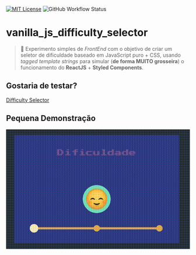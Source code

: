 [![MIT License](https://img.shields.io/badge/license-MIT-blue.svg)](https://github.com/siqueira-ec/vanilla_js_difficulty_selector/blob/master/LICENSE)
![GitHub Workflow Status](https://img.shields.io/github/workflow/status/siqueira-ec/vanilla_js_difficulty_selector/Deployment%20-%20GitHub%20Pages)

# vanilla_js_difficulty_selector
> :tada: Experimento simples de *FrontEnd* com o objetivo de criar um seletor de dificuldade baseado em JavaScript puro + CSS, usando *tagged template strings* para simular (**de forma MUITO grosseira**) o funcionamento do **ReactJS** + **Styled Components**.

## Gostaria de testar?
[Difficulty Selector](http://siqueira-ec.github.io/vanilla_js_difficulty_selector)

## Pequena Demonstração
![Demonstração](.github/images/demo.gif)
